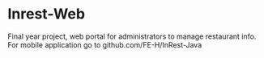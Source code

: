 # Inrest-Web
Final year project, web portal for administrators to manage restaurant info. For mobile application go to github.com/FE-H/InRest-Java
